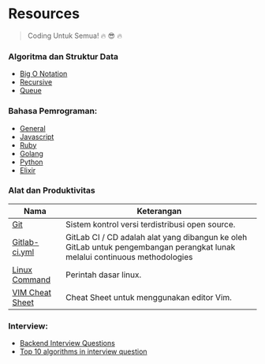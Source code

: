 # Resources

>  Coding Untuk Semua! :fire: :sunglasses: :fire:

### Algoritma dan Struktur Data
* [Big O Notation](https://github.com/ervinismu/everyone-write-code/blob/master/Algorithms/bigoNotation.md)
* [Recursive](https://github.com/ervinismu/coding-untuk-semua/blob/master/Algorithms/recursion.md)
* [Queue](https://github.com/ervinismu/coding-untuk-semua/blob/master/Algorithms/queue.md)

### Bahasa Pemrograman:
*  [General](https://github.com/ervinismu/everyone-write-code/blob/master/general.md)
*  [Javascript](https://github.com/ervinismu/everyone-write-code/blob/master/javascript.md)
*  [Ruby](https://github.com/ervinismu/everyone-write-code/blob/master/ruby.md)
*  [Golang](https://github.com/ervinismu/everyone-write-code/blob/master/golang.md)
*  [Python](https://github.com/ervinismu/everyone-write-code/blob/master/python.md)
*  [Elixir](https://github.com/ervinismu/everyone-write-code/blob/master/elixir.md)

### Alat dan Produktivitas

| Nama        | Keterangan           |
| ------------- |---------------|
| [Git](https://github.com/ervinismu/coding-untuk-semua/blob/master/git.md)                                                           | Sistem kontrol versi terdistribusi open source. |
| [Gitlab-ci.yml](https://docs.gitlab.com/ee/ci/)                                       | GitLab CI / CD adalah alat yang dibangun ke oleh GitLab untuk pengembangan perangkat lunak melalui continuous methodologies      |
| [Linux Command](https://maker.pro/linux/tutorial/basic-linux-commands-for-beginners)  | Perintah dasar linux.      |
| [VIM Cheat Sheet](https://gist.github.com/ervinismu/dc438d3668dbacb04ab36c65c4fb5570) | Cheat Sheet untuk menggunakan editor Vim. |

### Interview:
*  [Backend Interview Questions](https://github.com/arialdomartini/Back-End-Developer-Interview-Questions)
*  [Top 10 algorithms in interview question](https://www.geeksforgeeks.org/top-10-algorithms-in-interview-questions/)
